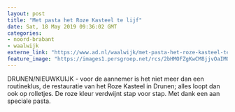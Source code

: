 ```yaml
---
layout: post
title: "Met pasta het Roze Kasteel te lijf"
date: Sat, 18 May 2019 09:36:02 GMT
categories: 
- noord-brabant 
- waalwijk 
externe_link: "https://www.ad.nl/waalwijk/met-pasta-het-roze-kasteel-te-lijf~a4d256fd/"
feature_image: "https://images1.persgroep.net/rcs/2bHMOFZgKwCM8jjvOaIMQoRg3Lc/diocontent/148348669/_fitwidth/400/?appId=21791a8992982cd8da851550a453bd7f&quality=0.7"
---
```


DRUNEN/NIEUWKUIJK - voor de aannemer is het niet meer dan een routineklus, de restauratie van het Roze Kasteel in Drunen; alles loopt dan ook op rolletjes. De roze kleur verdwijnt stap voor stap. Met dank een aan speciale pasta.
